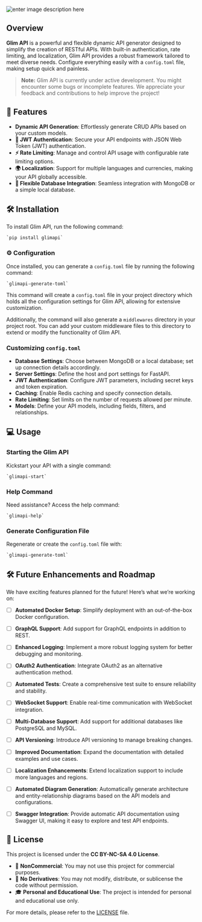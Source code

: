 ![enter image description here](https://i.ibb.co/bKj5Dvk/glim.png)
## Overview

**Glim API** is a powerful and flexible dynamic API generator designed to simplify the creation of RESTful APIs. With built-in authentication, rate limiting, and localization, Glim API provides a robust framework tailored to meet diverse needs. Configure everything easily with a `config.toml` file, making setup quick and painless.

> **Note:** Glim API is currently under active development. You might encounter some bugs or incomplete features. We appreciate your feedback and contributions to help improve the project!

## 🚀 Features

-   **Dynamic API Generation**: Effortlessly generate CRUD APIs based on your custom models.
-   **🔐 JWT Authentication**: Secure your API endpoints with JSON Web Token (JWT) authentication.
-   **⚡ Rate Limiting**: Manage and control API usage with configurable rate limiting options.
-   **🌍 Localization**: Support for multiple languages and currencies, making your API globally accessible.
-   **💾 Flexible Database Integration**: Seamless integration with MongoDB or a simple local database.

## 🛠 Installation

To install Glim API, run the following command:

    `pip install glimapi` 


### ⚙️ Configuration

Once installed, you can generate a `config.toml` file by running the following command:

    `glimapi-generate-toml` 

This command will create a `config.toml` file in your project directory which holds all the configuration settings for Glim API, allowing for extensive customization.

Additionally, the command will also generate a `middlewares` directory in your project root. You can add your custom middleware files to this directory to extend or modify the functionality of Glim API.

### Customizing `config.toml`

-   **Database Settings**: Choose between MongoDB or a local database; set up connection details accordingly.
-   **Server Settings**: Define the host and port settings for FastAPI.
-   **JWT Authentication**: Configure JWT parameters, including secret keys and token expiration.
-   **Caching**: Enable Redis caching and specify connection details.
-   **Rate Limiting**: Set limits on the number of requests allowed per minute.
-   **Models**: Define your API models, including fields, filters, and relationships.

## 💻 Usage

### Starting the Glim API

Kickstart your API with a single command:

    `glimapi-start` 

### Help Command

Need assistance? Access the help command:

    `glimapi-help` 

### Generate Configuration File

Regenerate or create the `config.toml` file with:

    `glimapi-generate-toml` 

## 🛠️ Future Enhancements and Roadmap

We have exciting features planned for the future! Here’s what we’re working on:

 - [ ] **Automated Docker Setup**: Simplify deployment with an out-of-the-box Docker configuration.
 - [ ] **GraphQL Support**: Add support for GraphQL endpoints in addition to REST.
 - [ ] **Enhanced Logging**: Implement a more robust logging system for better debugging and monitoring.
 - [ ] **OAuth2 Authentication**: Integrate OAuth2 as an alternative authentication method.
 - [ ] **Automated Tests**: Create a comprehensive test suite to ensure reliability and stability.
 - [ ] **WebSocket Support**: Enable real-time communication with WebSocket integration.
 - [ ] **Multi-Database Support**: Add support for additional databases like PostgreSQL and MySQL.
 - [ ] **API Versioning**: Introduce API versioning to manage breaking changes.
 - [ ] **Improved Documentation**: Expand the documentation with detailed examples and use cases.
 - [ ] **Localization Enhancements**: Extend localization support to include more languages and regions.
- [ ] **Automated Diagram Generation**: Automatically generate architecture and entity-relationship diagrams based on the API models and configurations.
- [ ] **Swagger Integration**: Provide automatic API documentation using Swagger UI, making it easy to explore and test API endpoints.


## 📜 License

This project is licensed under the **CC BY-NC-SA 4.0 License**.

-   🛑 **NonCommercial**: You may not use this project for commercial purposes.
-   🚫 **No Derivatives**: You may not modify, distribute, or sublicense the code without permission.
-   🎓 **Personal and Educational Use**: The project is intended for personal and educational use only.

For more details, please refer to the [LICENSE](LICENSE) file.